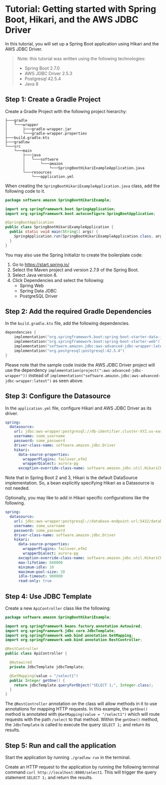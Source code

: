 # Tutorial: Getting started with Spring Boot, Hikari, and the AWS JDBC Driver

In this tutorial, you will set up a Spring Boot application using Hikari and the AWS JDBC Driver.

> Note: this tutorial was written using the following technologies:
>    - Spring Boot 2.7.0
>    - AWS JDBC Driver 2.5.3
>    - Postgresql 42.5.4
>    - Java 8


## Step 1: Create a Gradle Project
Create a Gradle Project with the following project hierarchy:
```
├───gradle
│   └───wrapper
│       ├───gradle-wrapper.jar
│       └───gradle-wrapper.properties   
├───build.gradle.kts
├───gradlew
└───src
    └───main
        ├───java
        │   └───software
        │       └───amazon
        │           └───SpringBootHikariExampleApplication.java
        └───resources
            └───application.yml
```
When creating the `SpringBootHikariExampleApplication.java` class, add the following code to it.

```java
package software.amazon.SpringBootHikariExample;

import org.springframework.boot.SpringApplication;
import org.springframework.boot.autoconfigure.SpringBootApplication;

@SpringBootApplication
public class SpringBootHikariExampleApplication {
  public static void main(String[] args) {
    SpringApplication.run(SpringBootHikariExampleApplication.class, args);
  }
}
```
You may also use the Spring Initializr to create the boilerplate code:
1. Go to https://start.spring.io/
2. Select the Maven project and version 2.7.9 of the Spring Boot.
3. Select Java version 8.
4. Click Dependencies and select the following:
    - Spring Web
    - Spring Data JDBC
    - PostgreSQL Driver

## Step 2: Add the required Gradle Dependencies

In the `build.gradle.kts` file, add the following dependencies.

```kotlin
dependencies {
	implementation("org.springframework.boot:spring-boot-starter-data-jdbc")
	implementation("org.springframework.boot:spring-boot-starter-web")
	implementation("software.amazon.jdbc:aws-advanced-jdbc-wrapper:latest")
	implementation("org.postgresql:postgresql:42.5.4")
}
```

Please note that the sample code inside the AWS JDBC Driver project will use the dependency `implementation(project(":aws-advanced-jdbc-wrapper"))` instead of `implementation("software.amazon.jdbc:aws-advanced-jdbc-wrapper:latest")` as seen above.

## Step 3: Configure the Datasource

In the `application.yml` file, configure Hikari and AWS JDBC Driver as its driver.

```yaml
spring:
  datasource:
    url: jdbc:aws-wrapper:postgresql://db-identifier.cluster-XYZ.us-east-2.rds.amazonaws.com:5432/database-name
    username: some_username
    password: some_password
    driver-class-name: software.amazon.jdbc.Driver
    hikari:
      data-source-properties:
        wrapperPlugins: failover,efm2
        wrapperDialect: aurora-pg
      exception-override-class-name: software.amazon.jdbc.util.HikariCPSQLException
```
Note that in Spring Boot 2 and 3, Hikari is the default DataSource implementation. So, a bean explicitly specifying Hikari as a Datasource is not needed.

Optionally, you may like to add in Hikari specific configurations like the following.
```yaml
spring:
  datasource:
    url: jdbc:aws-wrapper:postgresql://database-endpoint-url:5432/database-name
    username: some_username
    password: some_password
    driver-class-name: software.amazon.jdbc.Driver
    hikari:
      data-source-properties:
        wrapperPlugins: failover,efm2
        wrapperDialect: aurora-pg
      exception-override-class-name: software.amazon.jdbc.util.HikariCPSQLException
      max-lifetime: 840000
      minimum-idle: 10
      maximum-pool-size: 20
      idle-timeout: 900000
      read-only: true
```


## Step 4: Use JDBC Template 

Create a new `ApiController` class like the following:

```java
package software.amazon.SpringBootHikariExample;

import org.springframework.beans.factory.annotation.Autowired;
import org.springframework.jdbc.core.JdbcTemplate;
import org.springframework.web.bind.annotation.GetMapping;
import org.springframework.web.bind.annotation.RestController;

@RestController
public class ApiController {

  @Autowired
  private JdbcTemplate jdbcTemplate;

  @GetMapping(value = "/select1")
  public Integer getOne() {
    return jdbcTemplate.queryForObject("SELECT 1;", Integer.class);
  }
}
```

The `@RestController` annotation on the class will allow methods in it to use annotations for mapping HTTP requests. 
In this example, the `getOne()` method is annotated with `@GetMapping(value = "/select1")` which will route requests with the path `/select` to that method.
Within the `getOne()` method, the `JdbcTemplate` is called to execute the query `SELECT 1;` and return its results.

## Step 5: Run and call the application

Start the application by running `./gradlew run` in the terminal. 

Create an HTTP request to the application by running the following terminal command `curl http://localhost:8080/select1`.
This will trigger the query statement `SELECT 1;` and return the results.  
